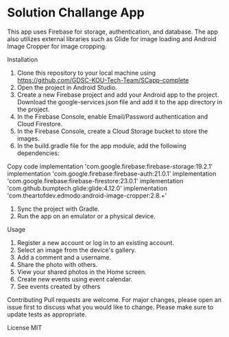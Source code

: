 # Solution Challange App

This app uses Firebase for storage, authentication, and database. The app also utilizes external libraries such as Glide for image loading and Android Image Cropper for image cropping.

Installation
1. Clone this repository to your local machine using https://github.com/GDSC-KOU-Tech-Team/SCapp-complete
2. Open the project in Android Studio.
3. Create a new Firebase project and add your Android app to the project. Download the google-services.json file and add it to the app directory in the project.
4. In the Firebase Console, enable Email/Password authentication and Cloud Firestore.
5. In the Firebase Console, create a Cloud Storage bucket to store the images.
6. In the build.gradle file for the app module, add the following dependencies:

Copy code
implementation 'com.google.firebase:firebase-storage:19.2.1'
implementation 'com.google.firebase:firebase-auth:21.0.1'
implementation 'com.google.firebase:firebase-firestore:23.0.1'
implementation 'com.github.bumptech.glide:glide:4.12.0'
implementation 'com.theartofdev.edmodo:android-image-cropper:2.8.+'

1. Sync the project with Gradle.
2. Run the app on an emulator or a physical device.

Usage
1. Register a new account or log in to an existing account.
2. Select an image from the device's gallery.
3. Add a comment and a username.
4. Share the photo with others.
5. View your shared photos in the Home screen.
6. Create new events using event calendar.
7. See events created by others

Contributing
Pull requests are welcome. For major changes, please open an issue first to discuss what you would like to change.
Please make sure to update tests as appropriate.

License
MIT


